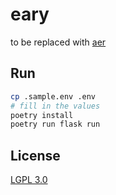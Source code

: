 # eary

to be replaced with [aer](https://github.com/Nachtalb/aer)

## Run

```sh
cp .sample.env .env
# fill in the values
poetry install
poetry run flask run
```

## License

[LGPL 3.0](LICENSE)
